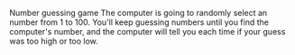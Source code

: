 Number guessing game
The computer is going to randomly select an number from 1 to 100. You'll keep guessing numbers until you find the computer's number, and the computer will tell you each time if your guess was too high or too low.
